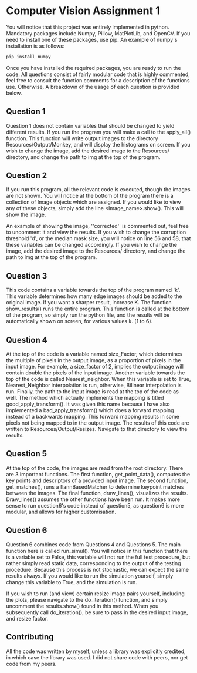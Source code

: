 # Computer Vision Assignment 1

You will notice that this project was entirely implemented in python. Mandatory packages include Numpy, Pillow, MatPlotLib, and OpenCV. If you need to install one of these packages, use pip. An example of numpy's installation is as follows:

```bash
pip install numpy
```

Once you have installed the required packages, you are ready to run the code. All questions consist of fairly modular code that is highly commented, feel free to consult the function comments for a description of the functions use. Otherwise, A breakdown of the usage of each question is provided below.

## Question 1
Question 1 does not contain variables that should be changed to yield different results. If you run the program you will make a call to the apply_all() function. This function will write output images to the directory Resources/Output/Monkey, and will display the histograms on screen. If you wish to change the image, add the desired image to the Resources/ directory, and change the path to img at the top of the program.

## Question 2
If you run this program, all the relevant code is executed, though the images are not shown. You will notice at the bottom of the program there is a collection of Image objects which are assigned. If you would like to view any of these objects, simply add the line <Image_name>.show(). This will show the image. 

An example of showing the image, ''corrected'' is commented out, feel free to uncomment it and view the results. If you wish to change the corruption threshold 'd', or the median mask size, you will notice on line 56 and 58, that these variables can be changed accordingly. If you wish to change the image, add the desired image to the Resources/ directory, and change the path to img at the top of the program.

## Question 3
This code contains a variable towards the top of the program named 'k'. This variable determines how many edge images should be added to the original image. If you want a sharper result, increase K.  The function show_results() runs the entire program. This function is called at the bottom of the program, so simply run the python file, and the results will be automatically shown on screen, for various values k. (1 to 6).

## Question 4
At the top of the code is a variable named size_Factor, which determines the multiple of pixels in the output image, as a proportion of pixels in the input image. For example, a size_factor of 2, implies the output image will contain double the pixels of the input image. Another variable towards the top of the code is called Nearest_neighbor. When this variable is set to True, Nearest_Neighbor interpolation is run, otherwise, Bilinear interpolation is run. Finally, the path to the input image is read at the top of the code as well. The method which actually implements the mapping is titled good_apply_transform(). It was given this name because I have also implemented a bad_apply_transform() which does a forward mapping instead of a backwards mapping. This forward mapping results in some pixels not being mapped to in the output image. The results of this code are written to Resources/Output/Resizes. Navigate to that directory to view the results.

## Question 5
At the top of the code, the images are read from the root directory. There are 3 important functions. The first function, get_point_data(), computes the key points and descriptors of a provided input image. The second function, get_matches(), runs a flannBasedMatcher to determine keypoint matches between the images. The final function, draw_lines(), visualizes the results. Draw_lines() assumes the other functions have been run. It makes more sense to run question6's code instead of question5, as question6 is more modular, and allows for higher customisation.

## Question 6
Question 6 combines code from Questions 4 and Questions 5. The main function here is called run_simul(). You will notice in this function that there is a variable set to False, this variable will not run the full test procedure, but rather simply read static data, corresponding to the output of the testing procedure. Because this process is not stochastic, we can expect the same results always. If you would like to run the simulation yourself, simply change this variable to True, and the simulation is run.

If you wish to run (and view) certain resize image pairs yourself, including the plots, please navigate to the do_iteration() function, and simply uncomment the results.show() found in this method. When you subsequently call do_iteration(), be sure to pass in the desired input image, and resize factor. 

## Contributing
All the code was written by myself, unless a library was explicitly credited, in which case the library was used. I did not share code with peers, nor get code from my peers.